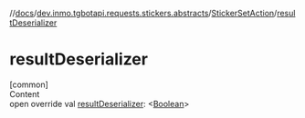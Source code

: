 //[docs](../../../index.md)/[dev.inmo.tgbotapi.requests.stickers.abstracts](../index.md)/[StickerSetAction](index.md)/[resultDeserializer](result-deserializer.md)



# resultDeserializer  
[common]  
Content  
open override val [resultDeserializer](result-deserializer.md): <[Boolean](https://kotlinlang.org/api/latest/jvm/stdlib/kotlin/-boolean/index.html)>  



